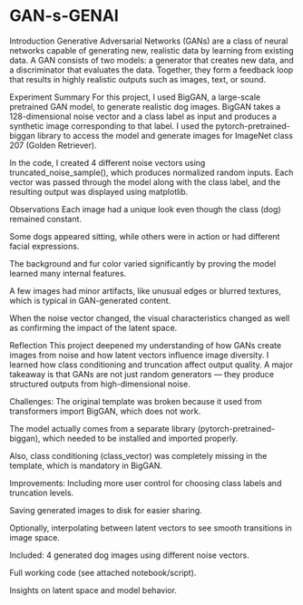 # GAN-s-GENAI
Introduction
Generative Adversarial Networks (GANs) are a class of neural networks capable of generating new, realistic data by learning from existing data. A GAN consists of two models: a generator that creates new data, and a discriminator that evaluates the data. Together, they form a feedback loop that results in highly realistic outputs such as images, text, or sound.

Experiment Summary
For this project, I used BigGAN, a large-scale pretrained GAN model, to generate realistic dog images. BigGAN takes a 128-dimensional noise vector and a class label as input and produces a synthetic image corresponding to that label. I used the pytorch-pretrained-biggan library to access the model and generate images for ImageNet class 207 (Golden Retriever).

In the code, I created 4 different noise vectors using truncated_noise_sample(), which produces normalized random inputs. Each vector was passed through the model along with the class label, and the resulting output was displayed using matplotlib.

Observations
Each image had a unique look even though the class (dog) remained constant.

Some dogs appeared sitting, while others were in action or had different facial expressions.

The background and fur color varied significantly by proving the model learned many internal features.

A few images had minor artifacts, like unusual edges or blurred textures, which is typical in GAN-generated content.

When the noise vector changed, the visual characteristics changed as well as confirming the impact of the latent space.

Reflection
This project deepened my understanding of how GANs create images from noise and how latent vectors influence image diversity. I learned how class conditioning and truncation affect output quality. A major takeaway is that GANs are not just random generators — they produce structured outputs from high-dimensional noise.

Challenges:
The original template was broken because it used from transformers import BigGAN, which does not work.

The model actually comes from a separate library (pytorch-pretrained-biggan), which needed to be installed and imported properly.

Also, class conditioning (class_vector) was completely missing in the template, which is mandatory in BigGAN.

Improvements:
Including more user control for choosing class labels and truncation levels.

Saving generated images to disk for easier sharing.

Optionally, interpolating between latent vectors to see smooth transitions in image space.

Included:
4 generated dog images using different noise vectors.

Full working code (see attached notebook/script).

Insights on latent space and model behavior.

